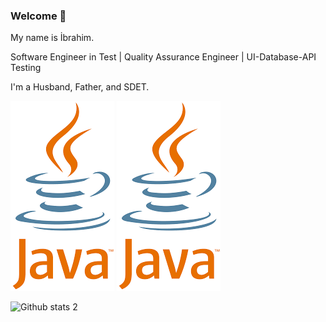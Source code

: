 ### Welcome 👋

My name is İbrahim.

Software Engineer in Test | Quality Assurance Engineer | UI-Database-API Testing

I'm a Husband, Father, and SDET.




<img src="Unknown" width="auto"> 
<img src="Unknown" width="auto"> 

![Github stats 2](https://github-readme-stats.vercel.app/api?username=ibrhmucar&show_icons=true&theme=radical)


